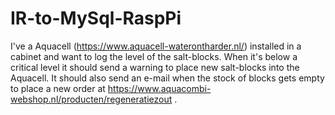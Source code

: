 # IR-to-MySql-RaspPi

I've a Aquacell (https://www.aquacell-waterontharder.nl/) installed in a cabinet and want to log the level of the salt-blocks. When it's below a critical level it should send a warning to place new salt-blocks into the Aquacell. It should also send an e-mail when the stock of blocks gets empty to place a new order at https://www.aquacombi-webshop.nl/producten/regeneratiezout .


